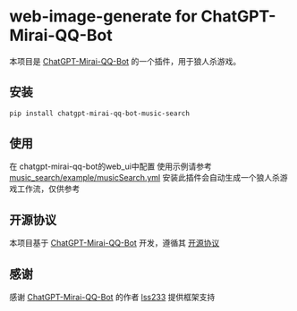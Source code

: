 # web-image-generate for ChatGPT-Mirai-QQ-Bot

本项目是 [ChatGPT-Mirai-QQ-Bot](https://github.com/lss233/chatgpt-mirai-qq-bot) 的一个插件，用于狼人杀游戏。

## 安装

```bash
pip install chatgpt-mirai-qq-bot-music-search
```

## 使用

在 chatgpt-mirai-qq-bot的web_ui中配置
使用示例请参考 [music_search/example/musicSearch.yml](game_werewolf/example/musicSearch.yaml)
安装此插件会自动生成一个狼人杀游戏工作流，仅供参考

## 开源协议

本项目基于 [ChatGPT-Mirai-QQ-Bot](https://github.com/lss233/chatgpt-mirai-qq-bot) 开发，遵循其 [开源协议](https://github.com/lss233/chatgpt-mirai-qq-bot/blob/master/LICENSE)

## 感谢

感谢 [ChatGPT-Mirai-QQ-Bot](https://github.com/lss233/chatgpt-mirai-qq-bot) 的作者 [lss233](https://github.com/lss233) 提供框架支持


